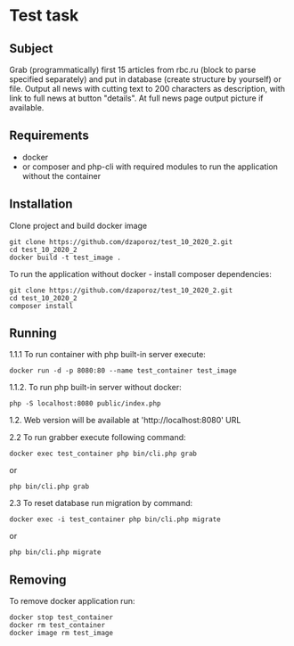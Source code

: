 # Test task

## Subject
Grab (programmatically) first 15 articles from rbc.ru (block to parse specified separately) and put in database (create structure by yourself) or file.
Output all news with cutting text to 200 characters as description, with link to full news at button "details". At full news page output picture if available.

## Requirements
- docker
- or composer and php-cli with required modules to run the application without the container

## Installation
Clone project and build docker image
```
git clone https://github.com/dzaporoz/test_10_2020_2.git
cd test_10_2020_2
docker build -t test_image .
```
To run the application without docker - install composer dependencies:

```
git clone https://github.com/dzaporoz/test_10_2020_2.git
cd test_10_2020_2
composer install
```

## Running
1.1.1 To run container with php built-in server execute:
```
docker run -d -p 8080:80 --name test_container test_image
```
1.1.2. To run php built-in server without docker:
```
php -S localhost:8080 public/index.php
```
1.2. Web version will be available at 'http://localhost:8080' URL

2.2 To run grabber execute following command:
```
docker exec test_container php bin/cli.php grab
```
or
```
php bin/cli.php grab
```

2.3 To reset database run migration by command:
```
docker exec -i test_container php bin/cli.php migrate
```
or
```
php bin/cli.php migrate
```

## Removing
To remove docker application run:
```
docker stop test_container
docker rm test_container
docker image rm test_image
```
